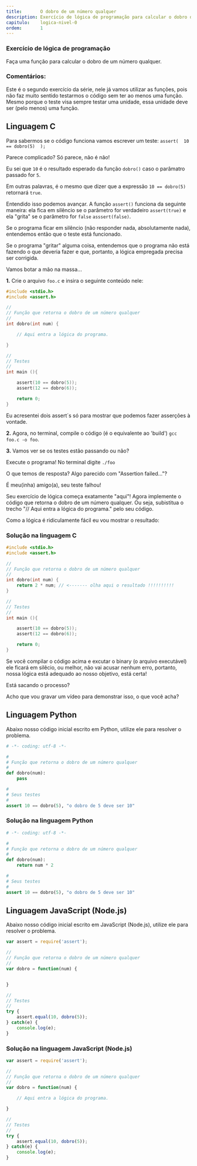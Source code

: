 ```yaml
---
title:       O dobro de um número qualquer
description: Exercício de lógica de programação para calcular o dobro de um número qualquer.
capitulo:    logica-nivel-0
ordem:       1
---
```





### Exercício de lógica de programação

Faça uma função para calcular o dobro de um número qualquer.


### Comentários:

Este é o segundo exercício da série, nele já vamos utilizar as funções, pois não faz muito sentido testarmos o código
sem ter ao menos uma função. Mesmo porque o teste visa sempre testar uma unidade, essa unidade deve ser (pelo menos)
uma função.




Linguagem C
---


Para sabermos se o código funciona vamos escrever um teste: `assert(  10 == dobro(5)  );`

Parece complicado? Só parece, não é não!

Eu sei que `10` é o resultado esperado da função `dobro()` caso o parâmatro passado for `5`.

Em outras palavras, é o mesmo que dizer que a expressão `10 == dobro(5)` retornará `true`.

Entendido isso podemos avançar. A função `assert()` funciona da seguinte maneira: ela fica em silêncio se o parâmetro
for verdadeiro `assert(true)` e ela "grita" se o parâmetro for `false` `asssert(false)`.

Se o programa ficar em silêncio (não responder nada, absolutamente nada), entendemos então que o teste está funcionado.

Se o programa "gritar" alguma coisa, entendemos que o programa não está fazendo o que deveria fazer e que, portanto, a
lógica empregada precisa ser corrigida.

Vamos botar a mão na massa...

__1.__ Crie o arquivo `foo.c` e insira o seguinte conteúdo nele:

```c
#include <stdio.h>
#include <assert.h>

//
// Função que retorna o dobro de um número qualquer
//
int dobro(int num) {

    // Aqui entra a lógica do programa.

}

//
// Testes
//
int main (){

    assert(10 == dobro(5));
    assert(12 == dobro(6));

    return 0;
}
```

Eu acresentei dois assert´s só para mostrar que podemos fazer asserções à vontade.

__2.__ Agora, no terminal, compile o código (é o equivalente ao 'build') `gcc foo.c -o foo`.


__3.__ Vamos ver se os testes estão passando ou não?

Execute o programa! No terminal digite `./foo`

O que temos de resposta? Algo parecido com "Assertion failed..."?

É meu(inha) amigo(a), seu teste falhou!

Seu exercício de lógica começa exatamente "aqui"! Agora implemente o código que retorna o dobro de um número qualquer.
Ou seja, subistitua o trecho "// Aqui entra a lógica do programa." pelo seu código.

Como a lógica é ridiculamente fácil eu vou mostrar o resultado:

### Solução na linguagem C

```c
#include <stdio.h>
#include <assert.h>

//
// Função que retorna o dobro de um número qualquer
//
int dobro(int num) {
    return 2 * num; // <------- olha aqui o resultado !!!!!!!!!!
}

//
// Testes
//
int main (){

    assert(10 == dobro(5));
    assert(12 == dobro(6));

    return 0;
}
```

Se você compilar o código acima e excutar o binary (o arquivo executável) ele ficará em silêcio, ou melhor, não vai
acusar nenhum erro, portanto, nossa lógica está adequado ao nosso objetivo, está certa!

Está sacando o processo?

Acho que vou gravar um vídeo para demonstrar isso, o que você acha?


Linguagem Python
---

Abaixo nosso código inicial escrito em Python, utilize ele para resolver o problema.


```python
# -*- coding: utf-8 -*-

#
# Função que retorna o dobro de um número qualquer
#
def dobro(num):
    pass

#
# Seus testes
#
assert 10 == dobro(5), "o dobro de 5 deve ser 10"
```



### Solução na linguagem Python


```python
# -*- coding: utf-8 -*-

#
# Função que retorna o dobro de um número qualquer
#
def dobro(num):
    return num * 2

#
# Seus testes
#
assert 10 == dobro(5), "o dobro de 5 deve ser 10"
```


Linguagem JavaScript (Node.js)
---

Abaixo nosso código inicial escrito em JavaScript (Node.js), utilize ele para resolver o problema.

```javascript
var assert = require('assert');

//
// Função que retorna o dobro de um número qualquer
//
var dobro = function(num) {


}

//
// Testes
//
try {
    assert.equal(10, dobro(5));
} catch(e) {
    console.log(e);
}

```


### Solução na linguagem JavaScript (Node.js)


```javascript
var assert = require('assert');

//
// Função que retorna o dobro de um número qualquer
//
var dobro = function(num) {

    // Aqui entra a lógica do programa.

}

//
// Testes
//
try {
    assert.equal(10, dobro(5));
} catch(e) {
    console.log(e);
}

```


